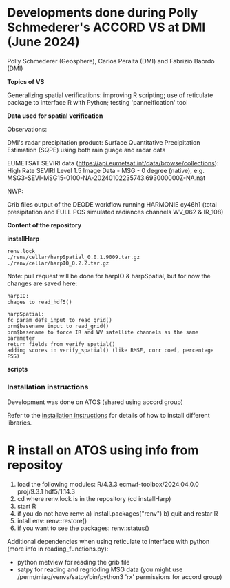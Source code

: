 # Developments done during Polly Schmederer's ACCORD VS at DMI (June 2024)

Polly Schmederer (Geosphere), Carlos Peralta (DMI) and Fabrizio Baordo (DMI)

**Topics of VS**

Generalizing spatial verifications: improving R scripting; use of reticulate package to interface R with Python; testing 'pannelfication' tool

**Data used for spatial verification**

Observations:
  
  DMI's radar precipitation product: Surface Quantitative Precipitation Estimation (SQPE) using both rain guage and radar data

  EUMETSAT SEVIRI data (https://api.eumetsat.int/data/browse/collections): High Rate SEVIRI Level 1.5 Image Data - MSG - 0 degree (native), e.g. MSG3-SEVI-MSG15-0100-NA-20240102235743.693000000Z-NA.nat

NWP:

  Grib files output of the DEODE workflow running HARMONIE cy46h1 (total presipitation and FULL POS simulated radiances channels WV_062 & IR_108)

**Content of the repository**

**installHarp**
  
    renv.lock
    ./renv/cellar/harpSpatial_0.0.1.9009.tar.gz
    ./renv/cellar/harpIO_0.2.2.tar.gz
  
  Note: pull request will be done for harpIO & harpSpatial, but for now the changes are saved here:
  
    harpIO:
    chages to read_hdf5()
     
    harpSpatial:
    fc_param_defs input to read_grid()
    prm$basename input to read_grid()      
    prm$basename to force IR and WV satellite channels as the same parameter     
    return fields from verify_spatial()     
    adding scores in verify_spatial() (like RMSE, corr coef, percentage FSS) 
    
**scripts**
   
### Installation instructions

Development was done on ATOS (shared using accord group)

Refer to the [installation instructions](INSTALLATION.md) for details of how to install different libraries.

# R install on ATOS using info from repositoy

1) load the following modules: R/4.3.3 ecmwf-toolbox/2024.04.0.0 proj/9.3.1 hdf5/1.14.3
2) cd where renv.lock is in the repository (cd installHarp)
3) start R
4) if you do not have renv: a) install.packages("renv") b) quit and restar R
5) intall env: renv::restore()
6) if you want to see the packages: renv::status() 
 

Additional dependencies when using reticulate to interface with python (more info in reading_functions.py):

- python metview for reading the grib file
- satpy for reading and regridding MSG data (you might use /perm/miag/venvs/satpy/bin/python3 'rx' permissions for accord group)

